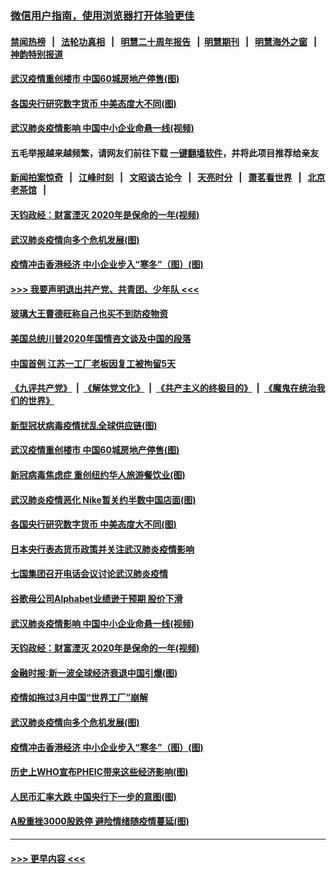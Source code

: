 ### [微信用户指南，使用浏览器打开体验更佳](https://github.com/gfw-breaker/banned-news1/blob/master/indexes/wechat-guide.md?t=0)
#### [禁闻热榜](热点新闻.md?t=0)  &nbsp;&nbsp;|&nbsp;&nbsp; [法轮功真相](https://github.com/gfw-breaker/truth/blob/master/README.md?t=0) &nbsp;&nbsp;|&nbsp;&nbsp; [明慧二十周年报告](https://github.com/gfw-breaker/mh-reports/blob/master/README.md?t=0) &nbsp;&nbsp;|&nbsp;&nbsp;[明慧期刊](https://github.com/gfw-breaker/mh-qikan) &nbsp;&nbsp;|&nbsp;&nbsp; [明慧海外之窗](https://github.com/gfw-breaker/mh-news/blob/master/README.md?t=0) &nbsp;&nbsp;|&nbsp;&nbsp; [神韵特别报道](https://github.com/gfw-breaker/mh-news/blob/master/shenyun.md?t=0)
#### [武汉疫情重创楼市 中国60城房地产停售(图)](../pages/p5/922014.md?t=02060802) 
#### [各国央行研究数字货币 中美态度大不同(图)](../pages/p5/921919.md?t=02060802) 
#### [武汉肺炎疫情影响 中国中小企业命悬一线(视频)](../pages/p5/921909.md?t=02060802) 
#### 五毛举报越来越频繁，请网友们前往下载 [一键翻墙软件](https://github.com/gfw-breaker/ssr-accounts)，并将此项目推荐给亲友
#### [新闻拍案惊奇](https://github.com/gfw-breaker/banned-news1/blob/master/pages/link4.md) &nbsp;&nbsp;|&nbsp;&nbsp; [江峰时刻](https://github.com/gfw-breaker/banned-news1/blob/master/pages/link4.md) &nbsp;&nbsp;|&nbsp;&nbsp; [文昭谈古论今](https://github.com/gfw-breaker/banned-news1/blob/master/pages/link4.md) &nbsp;&nbsp;|&nbsp;&nbsp; [天亮时分](https://github.com/gfw-breaker/banned-news1/blob/master/pages/link4.md) &nbsp;&nbsp;|&nbsp;&nbsp; [萧茗看世界](https://github.com/gfw-breaker/banned-news1/blob/master/pages/link4.md) &nbsp;&nbsp;|&nbsp;&nbsp; [北京老茶馆](https://github.com/gfw-breaker/banned-news1/blob/master/pages/link4.md) &nbsp;&nbsp;|&nbsp;&nbsp; 
#### [天钧政经：财富湮灭 2020年是保命的一年(视频)](../pages/p5/921904.md?t=02060802) 
#### [武汉肺炎疫情向多个危机发展(图)](../pages/p5/921841.md?t=02060802) 
#### [疫情冲击香港经济 中小企业步入“寒冬”（图）(图)](../pages/p5/921817.md?t=02060802) 
#### [>>> 我要声明退出共产党、共青团、少年队 <<<](https://github.com/begood0513/goodnews/blob/master/quit/letter.md) 
#### [玻璃大王曹德旺称自己也买不到防疫物资](../pages/p5/922083.md?t=02060802) 
#### [美国总统川普2020年国情咨文谈及中国的段落](../pages/p5/922082.md?t=02060802) 
#### [中国首例 江苏一工厂老板因复工被拘留5天](../pages/p5/922081.md?t=02060802) 
#### [《九评共产党》](https://github.com/begood0513/9ping.md/blob/master/README.md) &nbsp;|&nbsp; [《解体党文化》](../../../../jtdwh.md/blob/master/README.md)  &nbsp;|&nbsp; [《共产主义的终极目的》](../../../../gczydzjmd.md/blob/master/README.md) &nbsp;|&nbsp; [《魔鬼在统治我们的世界》](../../../../mgztzwmdsj.md/blob/master/README.md) 
#### [新型冠状病毒疫情扰乱全球供应链(图)](../pages/p5/922038.md?t=02060802) 
#### [武汉疫情重创楼市 中国60城房地产停售(图)](../pages/p5/922014.md?t=02060802) 
#### [新冠病毒焦虑症 重创纽约华人旅游餐饮业(图)](../pages/p5/921963.md?t=02060802) 
#### [武汉肺炎疫情恶化 Nike暂关约半数中国店面(图)](../pages/p5/921960.md?t=02060802) 
#### [各国央行研究数字货币 中美态度大不同(图)](../pages/p5/921919.md?t=02060802) 
#### [日本央行表态货币政策并关注武汉肺炎疫情影响](../pages/p5/921939.md?t=02060802) 
#### [七国集团召开电话会议讨论武汉肺炎疫情](../pages/p5/921938.md?t=02060802) 
#### [谷歌母公司Alphabet业绩逊于预期 股价下滑](../pages/p5/921929.md?t=02060802) 
#### [武汉肺炎疫情影响 中国中小企业命悬一线(视频)](../pages/p5/921909.md?t=02060802) 
#### [天钧政经：财富湮灭 2020年是保命的一年(视频)](../pages/p5/921904.md?t=02060802) 
#### [金融时报∶新一波全球经济衰退中国引爆(图)](../pages/p5/921854.md?t=02060802) 
#### [疫情如拖过3月中国“世界工厂”崩解](../pages/p5/921850.md?t=02060802) 
#### [武汉肺炎疫情向多个危机发展(图)](../pages/p5/921841.md?t=02060802) 
#### [疫情冲击香港经济 中小企业步入“寒冬”（图）(图)](../pages/p5/921817.md?t=02060802) 
#### [历史上WHO宣布PHEIC带来这些经济影响(图)](../pages/p5/921805.md?t=02060802) 
#### [人民币汇率大跌 中国央行下一步的意图(图)](../pages/p5/921801.md?t=02060802) 
#### [A股重挫3000股跌停 避险情绪随疫情蔓延(图)](../pages/p5/921782.md?t=02060802) 

----
#### [ >>> 更早内容 <<< ](../indexes/p5-earlier.md)
